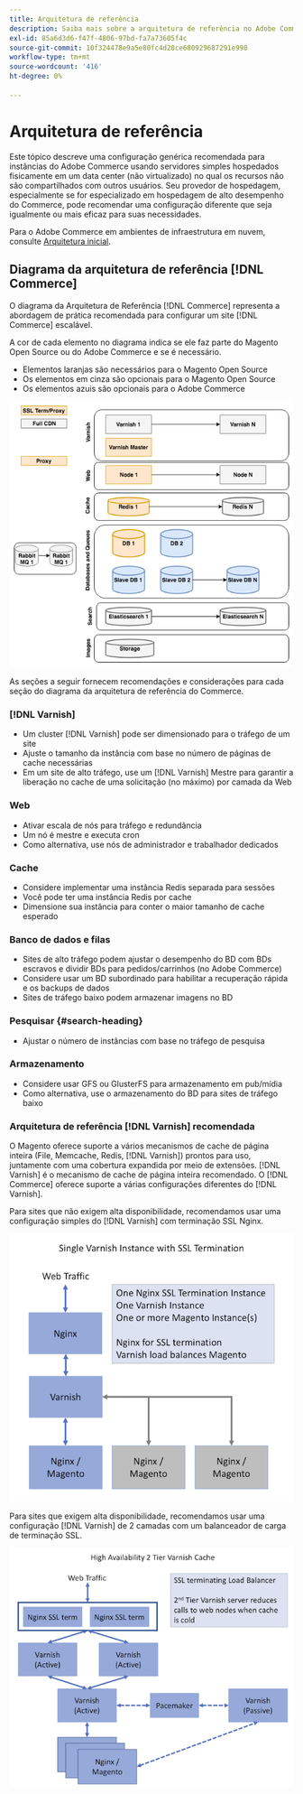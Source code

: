 ```yaml
---
title: Arquitetura de referência
description: Saiba mais sobre a arquitetura de referência no Adobe Commerce. Descubra a orientação para a implementação e as estratégias de otimização.
exl-id: 85a6d3d6-f47f-4806-97bd-fa7a73605f4c
source-git-commit: 10f324478e9a5e80fc4d28ce680929687291e990
workflow-type: tm+mt
source-wordcount: '416'
ht-degree: 0%

---
```


# Arquitetura de referência

Este tópico descreve uma configuração genérica recomendada para instâncias do Adobe Commerce usando servidores simples hospedados fisicamente em um data center (não virtualizado) no qual os recursos não são compartilhados com outros usuários. Seu provedor de hospedagem, especialmente se for especializado em hospedagem de alto desempenho do Commerce, pode recomendar uma configuração diferente que seja igualmente ou mais eficaz para suas necessidades.

Para o Adobe Commerce em ambientes de infraestrutura em nuvem, consulte [Arquitetura inicial](https://experienceleague.adobe.com/pt-br/docs/commerce-cloud-service/user-guide/architecture/starter-architecture).

## Diagrama da arquitetura de referência [!DNL Commerce]

O diagrama da Arquitetura de Referência [!DNL Commerce] representa a abordagem de prática recomendada para configurar um site [!DNL Commerce] escalável.

A cor de cada elemento no diagrama indica se ele faz parte do Magento Open Source ou do Adobe Commerce e se é necessário.

* Elementos laranjas são necessários para o Magento Open Source
* Os elementos em cinza são opcionais para o Magento Open Source
* Os elementos azuis são opcionais para o Adobe Commerce

![Diagrama da arquitetura de referência do Commerce](../assets/performance/images/ref-architecture-2.3.png)

As seções a seguir fornecem recomendações e considerações para cada seção do diagrama da arquitetura de referência do Commerce.

### [!DNL Varnish]

* Um cluster [!DNL Varnish] pode ser dimensionado para o tráfego de um site
* Ajuste o tamanho da instância com base no número de páginas de cache necessárias
* Em um site de alto tráfego, use um [!DNL Varnish] Mestre para garantir a liberação no cache de uma solicitação (no máximo) por camada da Web

### Web

* Ativar escala de nós para tráfego e redundância
* Um nó é mestre e executa cron
* Como alternativa, use nós de administrador e trabalhador dedicados

### Cache

* Considere implementar uma instância Redis separada para sessões
* Você pode ter uma instância Redis por cache
* Dimensione sua instância para conter o maior tamanho de cache esperado

### Banco de dados e filas

* Sites de alto tráfego podem ajustar o desempenho do BD com BDs escravos e dividir BDs para pedidos/carrinhos (no Adobe Commerce)
* Considere usar um BD subordinado para habilitar a recuperação rápida e os backups de dados
* Sites de tráfego baixo podem armazenar imagens no BD

### Pesquisar {#search-heading}

* Ajustar o número de instâncias com base no tráfego de pesquisa

### Armazenamento

* Considere usar GFS ou GlusterFS para armazenamento em pub/mídia
* Como alternativa, use o armazenamento do BD para sites de tráfego baixo

### Arquitetura de referência [!DNL Varnish] recomendada

O Magento oferece suporte a vários mecanismos de cache de página inteira (File, Memcache, Redis, [!DNL Varnish]) prontos para uso, juntamente com uma cobertura expandida por meio de extensões. [!DNL Varnish] é o mecanismo de cache de página inteira recomendado.  O [!DNL Commerce] oferece suporte a várias configurações diferentes do [!DNL Varnish].

Para sites que não exigem alta disponibilidade, recomendamos usar uma configuração simples do [!DNL Varnish] com terminação SSL Nginx.

![Configuração [!DNL Varnish] Simples com Terminação SSL](../assets/performance/images/single-varnish-with-ssl-termination.png)

Para sites que exigem alta disponibilidade, recomendamos usar uma configuração [!DNL Varnish] de 2 camadas com um balanceador de carga de terminação SSL.

![Configuração de [!DNL Varnish] de duas camadas de alta disponibilidade com o balanceador de carga de terminação SSL](../assets/performance/images/ha-2-tier-varnish-with-ssl-term-load-balancer.png)
